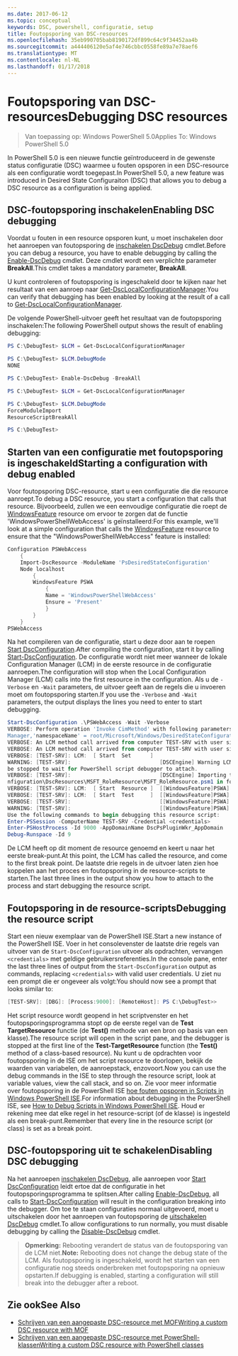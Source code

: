 ```yaml
---
ms.date: 2017-06-12
ms.topic: conceptual
keywords: DSC, powershell, configuratie, setup
title: Foutopsporing van DSC-resources
ms.openlocfilehash: 35eb990705bab8190172df899c64c9f34452aa4b
ms.sourcegitcommit: a444406120e5af4e746cbbc0558fe89a7e78aef6
ms.translationtype: MT
ms.contentlocale: nl-NL
ms.lasthandoff: 01/17/2018
---
```

# <a name="debugging-dsc-resources"></a><span data-ttu-id="86a93-103">Foutopsporing van DSC-resources</span><span class="sxs-lookup"><span data-stu-id="86a93-103">Debugging DSC resources</span></span>

> <span data-ttu-id="86a93-104">Van toepassing op: Windows PowerShell 5.0</span><span class="sxs-lookup"><span data-stu-id="86a93-104">Applies To: Windows PowerShell 5.0</span></span>

<span data-ttu-id="86a93-105">In PowerShell 5.0 is een nieuwe functie geïntroduceerd in de gewenste status configuratie (DSC) waarmee u fouten opsporen in een DSC-resource als een configuratie wordt toegepast.</span><span class="sxs-lookup"><span data-stu-id="86a93-105">In PowerShell 5.0, a new feature was introduced in Desired State Configuraiton (DSC) that allows you to debug a DSC resource as a configuration is being applied.</span></span>

## <a name="enabling-dsc-debugging"></a><span data-ttu-id="86a93-106">DSC-foutopsporing inschakelen</span><span class="sxs-lookup"><span data-stu-id="86a93-106">Enabling DSC debugging</span></span>
<span data-ttu-id="86a93-107">Voordat u fouten in een resource opsporen kunt, u moet inschakelen door het aanroepen van foutopsporing de [inschakelen DscDebug](https://technet.microsoft.com/en-us/library/mt517870.aspx) cmdlet.</span><span class="sxs-lookup"><span data-stu-id="86a93-107">Before you can debug a resource, you have to enable debugging by calling the [Enable-DscDebug](https://technet.microsoft.com/en-us/library/mt517870.aspx) cmdlet.</span></span> <span data-ttu-id="86a93-108">Deze cmdlet wordt een verplichte parameter **BreakAll**.</span><span class="sxs-lookup"><span data-stu-id="86a93-108">This cmdlet takes a mandatory parameter, **BreakAll**.</span></span> 

<span data-ttu-id="86a93-109">U kunt controleren of foutopsporing is ingeschakeld door te kijken naar het resultaat van een aanroep naar [Get-DscLocalConfigurationManager](https://technet.microsoft.com/en-us/library/dn407378.aspx).</span><span class="sxs-lookup"><span data-stu-id="86a93-109">You can verify that debugging has been enabled by looking at the result of a call to [Get-DscLocalConfigurationManager](https://technet.microsoft.com/en-us/library/dn407378.aspx).</span></span>

<span data-ttu-id="86a93-110">De volgende PowerShell-uitvoer geeft het resultaat van de foutopsporing inschakelen:</span><span class="sxs-lookup"><span data-stu-id="86a93-110">The following PowerShell output shows the result of enabling debugging:</span></span>


```powershell
PS C:\DebugTest> $LCM = Get-DscLocalConfigurationManager

PS C:\DebugTest> $LCM.DebugMode
NONE

PS C:\DebugTest> Enable-DscDebug -BreakAll

PS C:\DebugTest> $LCM = Get-DscLocalConfigurationManager

PS C:\DebugTest> $LCM.DebugMode
ForceModuleImport
ResourceScriptBreakAll

PS C:\DebugTest>
```


## <a name="starting-a-configuration-with-debug-enabled"></a><span data-ttu-id="86a93-111">Starten van een configuratie met foutopsporing is ingeschakeld</span><span class="sxs-lookup"><span data-stu-id="86a93-111">Starting a configuration with debug enabled</span></span>
<span data-ttu-id="86a93-112">Voor foutopsporing DSC-resource, start u een configuratie die die resource aanroept.</span><span class="sxs-lookup"><span data-stu-id="86a93-112">To debug a DSC resource, you start a configuration that calls that resource.</span></span> <span data-ttu-id="86a93-113">Bijvoorbeeld, zullen we een eenvoudige configuratie die roept de [WindowsFeature](windowsfeatureResource.md) resource om ervoor te zorgen dat de functie 'WindowsPowerShellWebAccess' is geïnstalleerd:</span><span class="sxs-lookup"><span data-stu-id="86a93-113">For this example, we'll look at a simple configuration that calls the [WindowsFeature](windowsfeatureResource.md) resource to ensure that the "WindowsPowerShellWebAccess" feature is installed:</span></span>

```powershell
Configuration PSWebAccess
    {
    Import-DscResource -ModuleName 'PsDesiredStateConfiguration'
    Node localhost
        {
        WindowsFeature PSWA
            {
            Name = 'WindowsPowerShellWebAccess'
            Ensure = 'Present'
            }
        }
    }
PSWebAccess
```
<span data-ttu-id="86a93-114">Na het compileren van de configuratie, start u deze door aan te roepen [Start DscConfiguration](https://technet.microsoft.com/en-us/library/dn521623.aspx).</span><span class="sxs-lookup"><span data-stu-id="86a93-114">After compiling the configuration, start it by calling [Start-DscConfiguration](https://technet.microsoft.com/en-us/library/dn521623.aspx).</span></span> <span data-ttu-id="86a93-115">De configuratie wordt niet meer wanneer de lokale Configuration Manager (LCM) in de eerste resource in de configuratie aanroepen.</span><span class="sxs-lookup"><span data-stu-id="86a93-115">The configuration will stop when the Local Configuration Manager (LCM) calls into the first resource in the configuration.</span></span> <span data-ttu-id="86a93-116">Als u de `-Verbose` en `-Wait` parameters, de uitvoer geeft aan de regels die u invoeren moet om foutopsporing starten.</span><span class="sxs-lookup"><span data-stu-id="86a93-116">If you use the `-Verbose` and `-Wait` parameters, the output displays the lines you need to enter to start debugging.</span></span>

```powershell
Start-DscConfiguration .\PSWebAccess -Wait -Verbose
VERBOSE: Perform operation 'Invoke CimMethod' with following parameters, ''methodName' = SendConfigurationApply,'className' = MSFT_DSCLocalConfiguration
Manager,'namespaceName' = root/Microsoft/Windows/DesiredStateConfiguration'.
VERBOSE: An LCM method call arrived from computer TEST-SRV with user sid S-1-5-21-2127521184-1604012920-1887927527-108583.
VERBOSE: An LCM method call arrived from computer TEST-SRV with user sid S-1-5-21-2127521184-1604012920-1887927527-108583.
VERBOSE: [TEST-SRV]: LCM:  [ Start  Set      ]
WARNING: [TEST-SRV]:                            [DSCEngine] Warning LCM is in Debug 'ResourceScriptBreakAll' mode.  Resource script processing will 
be stopped to wait for PowerShell script debugger to attach.
VERBOSE: [TEST-SRV]:                            [DSCEngine] Importing the module C:\WINDOWS\system32\WindowsPowerShell\v1.0\Modules\PSDesiredStateCo
nfiguration\DscResources\MSFT_RoleResource\MSFT_RoleResource.psm1 in force mode.
VERBOSE: [TEST-SRV]: LCM:  [ Start  Resource ]  [[WindowsFeature]PSWA]
VERBOSE: [TEST-SRV]: LCM:  [ Start  Test     ]  [[WindowsFeature]PSWA]
VERBOSE: [TEST-SRV]:                            [[WindowsFeature]PSWA] Importing the module MSFT_RoleResource in force mode.
WARNING: [TEST-SRV]:                            [[WindowsFeature]PSWA] Resource is waiting for PowerShell script debugger to attach. 
Use the following commands to begin debugging this resource script:
Enter-PSSession -ComputerName TEST-SRV -Credential <credentials>
Enter-PSHostProcess -Id 9000 -AppDomainName DscPsPluginWkr_AppDomain
Debug-Runspace -Id 9
```
<span data-ttu-id="86a93-117">De LCM heeft op dit moment de resource genoemd en keert u naar het eerste break-punt.</span><span class="sxs-lookup"><span data-stu-id="86a93-117">At this point, the LCM has called the resource, and come to the first break point.</span></span> <span data-ttu-id="86a93-118">De laatste drie regels in de uitvoer laten zien hoe koppelen aan het proces en foutopsporing in de resource-scripts te starten.</span><span class="sxs-lookup"><span data-stu-id="86a93-118">The last three lines in the output show you how to attach to the process and start debugging the resource script.</span></span>

## <a name="debugging-the-resource-script"></a><span data-ttu-id="86a93-119">Foutopsporing in de resource-scripts</span><span class="sxs-lookup"><span data-stu-id="86a93-119">Debugging the resource script</span></span>

<span data-ttu-id="86a93-120">Start een nieuw exemplaar van de PowerShell ISE.</span><span class="sxs-lookup"><span data-stu-id="86a93-120">Start a new instance of the PowerShell ISE.</span></span> <span data-ttu-id="86a93-121">Voer in het consolevenster de laatste drie regels van uitvoer van de `Start-DscConfiguration` uitvoer als opdrachten, vervangen `<credentials>` met geldige gebruikersreferenties.</span><span class="sxs-lookup"><span data-stu-id="86a93-121">In the console pane, enter the last three lines of output from the `Start-DscConfiguration` output as commands, replacing `<credentials>` with valid user credentials.</span></span> <span data-ttu-id="86a93-122">U ziet nu een prompt die er ongeveer als volgt:</span><span class="sxs-lookup"><span data-stu-id="86a93-122">You should now see a prompt that looks similar to:</span></span>

```powershell
[TEST-SRV]: [DBG]: [Process:9000]: [RemoteHost]: PS C:\DebugTest>>
```

<span data-ttu-id="86a93-123">Het script resource wordt geopend in het scriptvenster en het foutopsporingsprogramma stopt op de eerste regel van de **Test TargetResource** functie (de **Test()** methode van een bron op basis van een klasse).</span><span class="sxs-lookup"><span data-stu-id="86a93-123">The resource script will open in the script pane, and the debugger is stopped at the first line of the **Test-TargetResource** function (the **Test()** method of a class-based resource).</span></span>
<span data-ttu-id="86a93-124">Nu kunt u de opdrachten voor foutopsporing in de ISE om het script resource te doorlopen, bekijk de waarden van variabelen, de aanroepstack, enzovoort.</span><span class="sxs-lookup"><span data-stu-id="86a93-124">Now you can use the debug commands in the ISE to step through the resource script, look at variable values, view the call stack, and so on.</span></span> <span data-ttu-id="86a93-125">Zie voor meer informatie over foutopsporing in de PowerShell ISE [hoe fouten opsporen in Scripts in Windows PowerShell ISE](https://technet.microsoft.com/en-us/library/dd819480.aspx).</span><span class="sxs-lookup"><span data-stu-id="86a93-125">For information about debugging in the PowerShell ISE, see [How to Debug Scripts in Windows PowerShell ISE](https://technet.microsoft.com/en-us/library/dd819480.aspx).</span></span> <span data-ttu-id="86a93-126">Houd er rekening mee dat elke regel in het resource-script (of de klasse) is ingesteld als een break-punt.</span><span class="sxs-lookup"><span data-stu-id="86a93-126">Remember that every line in the resource script (or class) is set as a break point.</span></span>

## <a name="disabling-dsc-debugging"></a><span data-ttu-id="86a93-127">DSC-foutopsporing uit te schakelen</span><span class="sxs-lookup"><span data-stu-id="86a93-127">Disabling DSC debugging</span></span>

<span data-ttu-id="86a93-128">Na het aanroepen [inschakelen DscDebug](https://technet.microsoft.com/en-us/library/mt517870.aspx), alle aanroepen voor [Start DscConfiguration](https://technet.microsoft.com/en-us/library/dn521623.aspx) leidt ertoe dat de configuratie in het foutopsporingsprogramma te splitsen.</span><span class="sxs-lookup"><span data-stu-id="86a93-128">After calling [Enable-DscDebug](https://technet.microsoft.com/en-us/library/mt517870.aspx), all calls to [Start-DscConfiguration](https://technet.microsoft.com/en-us/library/dn521623.aspx) will result in the configuration breaking into the debugger.</span></span> <span data-ttu-id="86a93-129">Om toe te staan configuraties normaal uitgevoerd, moet u uitschakelen door het aanroepen van foutopsporing de [uitschakelen DscDebug](https://technet.microsoft.com/en-us/library/mt517872.aspx) cmdlet.</span><span class="sxs-lookup"><span data-stu-id="86a93-129">To allow configurations to run normally, you must disable debugging by calling the [Disable-DscDebug](https://technet.microsoft.com/en-us/library/mt517872.aspx) cmdlet.</span></span>

><span data-ttu-id="86a93-130">**Opmerking:** Rebooting verandert de status van de foutopsporing van de LCM niet.</span><span class="sxs-lookup"><span data-stu-id="86a93-130">**Note:** Rebooting does not change the debug state of the LCM.</span></span> <span data-ttu-id="86a93-131">Als foutopsporing is ingeschakeld, wordt het starten van een configuratie nog steeds onderbreken met foutopsporing na opnieuw opstarten.</span><span class="sxs-lookup"><span data-stu-id="86a93-131">If debugging is enabled, starting a configuration will still break into the debugger after a reboot.</span></span>


## <a name="see-also"></a><span data-ttu-id="86a93-132">Zie ook</span><span class="sxs-lookup"><span data-stu-id="86a93-132">See Also</span></span>
- [<span data-ttu-id="86a93-133">Schrijven van een aangepaste DSC-resource met MOF</span><span class="sxs-lookup"><span data-stu-id="86a93-133">Writing a custom DSC resource with MOF</span></span>](authoringResourceMOF.md) 
- [<span data-ttu-id="86a93-134">Schrijven van een aangepaste DSC-resource met PowerShell-klassen</span><span class="sxs-lookup"><span data-stu-id="86a93-134">Writing a custom DSC resource with PowerShell classes</span></span>](authoringResourceClass.md)

